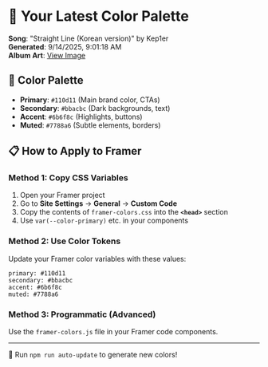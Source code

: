 # 🎨 Your Latest Color Palette

**Song**: "Straight Line (Korean version)" by Kep1er  
**Generated**: 9/14/2025, 9:01:18 AM  
**Album Art**: [View Image](https://lastfm.freetls.fastly.net/i/u/300x300/eb2c7b00cf3460486574ea5fc3afb6bf.jpg)

## 🎨 Color Palette
- **Primary**: `#110d11` (Main brand color, CTAs)
- **Secondary**: `#bbacbc` (Dark backgrounds, text)  
- **Accent**: `#6b6f8c` (Highlights, buttons)
- **Muted**: `#7788a6` (Subtle elements, borders)

## 📋 How to Apply to Framer

### Method 1: Copy CSS Variables
1. Open your Framer project
2. Go to **Site Settings** → **General** → **Custom Code**
3. Copy the contents of `framer-colors.css` into the **`<head>`** section
4. Use `var(--color-primary)` etc. in your components

### Method 2: Use Color Tokens
Update your Framer color variables with these values:
```
primary: #110d11
secondary: #bbacbc
accent: #6b6f8c
muted: #7788a6
```

### Method 3: Programmatic (Advanced)
Use the `framer-colors.js` file in your Framer code components.

---
🔄 Run `npm run auto-update` to generate new colors!